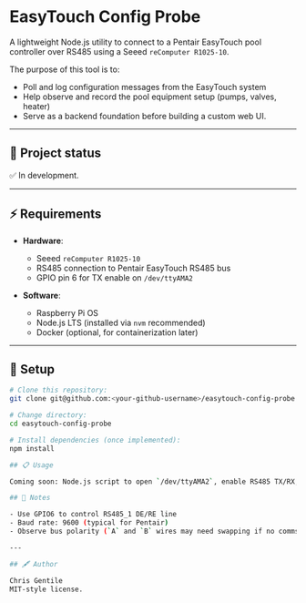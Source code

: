 # EasyTouch Config Probe

A lightweight Node.js utility to connect to a Pentair EasyTouch pool controller over RS485 using a Seeed `reComputer R1025-10`.  

The purpose of this tool is to:
- Poll and log configuration messages from the EasyTouch system
- Help observe and record the pool equipment setup (pumps, valves, heater)
- Serve as a backend foundation before building a custom web UI.

---

## 🚀 Project status

✅ In development.

---

## ⚡ Requirements

- **Hardware**: 
  - Seeed `reComputer R1025-10`
  - RS485 connection to Pentair EasyTouch RS485 bus
  - GPIO pin 6 for TX enable on `/dev/ttyAMA2`

- **Software**:
  - Raspberry Pi OS
  - Node.js LTS (installed via `nvm` recommended)
  - Docker (optional, for containerization later)

---

## 🔧 Setup

```bash
# Clone this repository:
git clone git@github.com:<your-github-username>/easytouch-config-probe.git

# Change directory:
cd easytouch-config-probe

# Install dependencies (once implemented):
npm install

## 📋 Usage

Coming soon: Node.js script to open `/dev/ttyAMA2`, enable RS485 TX/RX, and log configuration frames.

## 📝 Notes

- Use GPIO6 to control RS485_1 DE/RE line
- Baud rate: 9600 (typical for Pentair)
- Observe bus polarity (`A` and `B` wires may need swapping if no comms)

---

## 🖋️ Author

Chris Gentile  
MIT-style license.